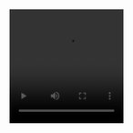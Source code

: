 
<!DOCTYPE html>
<html>
<head>
 <title>Adding HTML5 Video</title>
</head>
<body>
 <video src="/storage/emulated/0/WhatsApp/Media/WhatsApp Video/VID-20191223-WA0000.mp4" 
 width="200" height="200" 
 preload
 controls
 loop>
 <p>A video of a tag implementation</p>
 </video>
</body>
</html>
